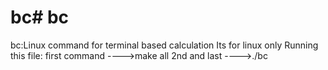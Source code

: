 # bc# bc
bc:Linux command for terminal based calculation
Its for linux only
Running this file:
first command
---->make all
2nd and last
---->./bc

